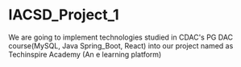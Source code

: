 # IACSD_Project_1
We are going to implement technologies studied in CDAC's PG DAC course(MySQL, Java Spring_Boot, React) into our project named as Techinspire Academy (An e learning platform)
